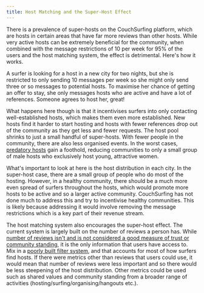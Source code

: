```yaml
---
title: Host Matching and the Super-Host Effect
---
```


There is a prevalence of super-hosts on the CouchSurfing platform, which are hosts in certain areas that have far more reviews than other hosts. While very active hosts can be extremely beneficial for the community, when combined with the message restrictions of 10 per week for 95% of the users and the host matching system, the effect is detrimental. Here's how it works.

A surfer is looking for a host in a new city for two nights, but she is restricted to only sending 10 messages per week so she might only send three or so messages to potential hosts. To maximise her chance of getting an offer to stay, she only messages hosts who are active and have a lot of references. Someone agrees to host her, great! 

What happens here though is that it incentivises surfers into only contacting well-established hosts, which makes them even more established. New hosts find it harder to start hosting and hosts with fewer references drop out of the community as they get less and fewer requests. The host pool shrinks to just a small handful of super-hosts. With fewer people in the community, there are also less organised events. In the worst cases, [predatory hosts](/issues/creeps-and-freeloaders) gain a foothold, reducing communities to only a small group of male hosts who exclusively host young, attractive women.

What's important to look at here is the host distribution in each city. In the super-host case, there are a small group of people who do most of the hosting. However, in a healthy community, there should be a much more even spread of surfers throughout the hosts, which would promote more hosts to be active and so a larger active community. CouchSurfing has not done much to address this and try to incentivise healthy communities. This is likely because addressing it would involve removing the message restrictions which is a key part of their revenue stream.

The host matching system also encourages the super-host effect. The current system is largely built on the number of reviews a person has. While [number of reviews isn't and is not considered a good measure of trust or community standing](/issues/reviews), it is the only information that users have access to. Mix in a [poorly built filter system](/issues/the-build), and that accounts for most of how surfers find hosts. If there were metrics other than reviews that users could use, it would mean that number of reviews were less important and so there would be less steepening of the host distribution. Other metrics could be used such as shared values and community standing from a broader range of activities (hosting/surfing/organising/hangouts etc.).
